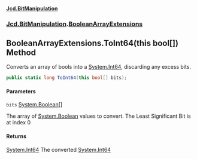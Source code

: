 #### [Jcd.BitManipulation](index 'index')
### [Jcd.BitManipulation](Jcd.BitManipulation 'Jcd.BitManipulation').[BooleanArrayExtensions](Jcd.BitManipulation.BooleanArrayExtensions 'Jcd.BitManipulation.BooleanArrayExtensions')

## BooleanArrayExtensions.ToInt64(this bool[]) Method

Converts an array of bools into a [System.Int64](https://docs.microsoft.com/en-us/dotnet/api/System.Int64 'System.Int64'), discarding any excess bits.

```csharp
public static long ToInt64(this bool[] bits);
```
#### Parameters

<a name='Jcd.BitManipulation.BooleanArrayExtensions.ToInt64(thisbool[]).bits'></a>

`bits` [System.Boolean](https://docs.microsoft.com/en-us/dotnet/api/System.Boolean 'System.Boolean')[[]](https://docs.microsoft.com/en-us/dotnet/api/System.Array 'System.Array')

The array of [System.Boolean](https://docs.microsoft.com/en-us/dotnet/api/System.Boolean 'System.Boolean') values to convert. The Least Significant Bit is at index 0

#### Returns
[System.Int64](https://docs.microsoft.com/en-us/dotnet/api/System.Int64 'System.Int64')
The converted [System.Int64](https://docs.microsoft.com/en-us/dotnet/api/System.Int64 'System.Int64')